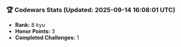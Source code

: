 ### 🏆 Codewars Stats (Updated: 2025-09-14 16:08:01 UTC)

- **Rank:** 8 kyu
- **Honor Points:** 3
- **Completed Challenges:** 1
